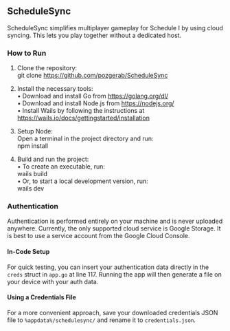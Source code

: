 ## ScheduleSync

ScheduleSync simplifies multiplayer gameplay for Schedule I by using cloud syncing. This lets you play together without a dedicated host.

### How to Run

1. Clone the repository:  
   git clone https://github.com/pozgerab/ScheduleSync

2. Install the necessary tools:  
   • Download and install Go from https://golang.org/dl/  
   • Download and install Node.js from https://nodejs.org/  
   • Install Wails by following the instructions at https://wails.io/docs/gettingstarted/installation

3. Setup Node:  
   Open a terminal in the project directory and run:  
   npm install

4. Build and run the project:  
   • To create an executable, run:  
    wails build  
   • Or, to start a local development version, run:  
    wails dev

### Authentication

Authentication is performed entirely on your machine and is never uploaded anywhere. Currently, the only supported cloud service is Google Storage. It is best to use a service account from the Google Cloud Console.

#### In-Code Setup

For quick testing, you can insert your authentication data directly in the `creds` struct in `app.go` at line 117. Running the app will then generate a file on your device with your auth data.

#### Using a Credentials File

For a more convenient approach, save your downloaded credentials JSON file to `%appdata%/schedulesync/` and rename it to `credentials.json`.
